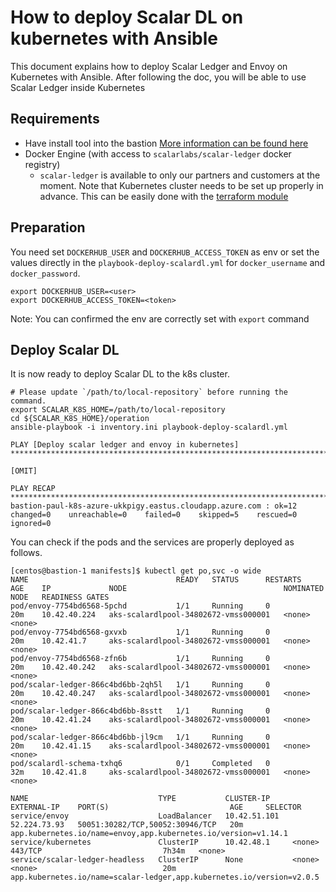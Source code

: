 # How to deploy Scalar DL on kubernetes with Ansible

This document explains how to deploy Scalar Ledger and Envoy on Kubernetes with Ansible. After following the doc, you will be able to use Scalar Ledger inside Kubernetes

## Requirements

* Have install tool into the bastion [More information can be found here](./PrepareBastionTool.md)
* Docker Engine (with access to `scalarlabs/scalar-ledger` docker registry)
  * `scalar-ledger` is available to only our partners and customers at the moment.
Note that Kubernetes cluster needs to be set up properly in advance. This can be easily done with the [terraform module](../../docs/README.md)

## Preparation

You need set `DOCKERHUB_USER` and `DOCKERHUB_ACCESS_TOKEN` as env or set the values directly in the `playbook-deploy-scalardl.yml` for `docker_username` and `docker_password`.

```console
export DOCKERHUB_USER=<user>
export DOCKERHUB_ACCESS_TOKEN=<token>
```

Note: You can confirmed the env are correctly set with `export` command

## Deploy Scalar DL

It is now ready to deploy Scalar DL to the k8s cluster.

```console
# Please update `/path/to/local-repository` before running the command.
export SCALAR_K8S_HOME=/path/to/local-repository
cd ${SCALAR_K8S_HOME}/operation
ansible-playbook -i inventory.ini playbook-deploy-scalardl.yml

PLAY [Deploy scalar ledger and envoy in kubernetes] *********************************************************************************************************************************************************

[OMIT]

PLAY RECAP **************************************************************************************************************************************************************************************************
bastion-paul-k8s-azure-ukkpigy.eastus.cloudapp.azure.com : ok=12   changed=0    unreachable=0    failed=0    skipped=5    rescued=0    ignored=0
```

You can check if the pods and the services are properly deployed as follows.

```console
[centos@bastion-1 manifests]$ kubectl get po,svc -o wide
NAME                                 READY   STATUS      RESTARTS   AGE    IP             NODE                                   NOMINATED NODE   READINESS GATES
pod/envoy-7754bd6568-5pchd           1/1     Running     0          20m    10.42.40.224   aks-scalardlpool-34802672-vmss000001   <none>           <none>
pod/envoy-7754bd6568-gxvxb           1/1     Running     0          20m    10.42.41.7     aks-scalardlpool-34802672-vmss000001   <none>           <none>
pod/envoy-7754bd6568-zfn6b           1/1     Running     0          20m    10.42.40.242   aks-scalardlpool-34802672-vmss000001   <none>           <none>
pod/scalar-ledger-866c4bd6bb-2qh5l   1/1     Running     0          20m    10.42.40.247   aks-scalardlpool-34802672-vmss000001   <none>           <none>
pod/scalar-ledger-866c4bd6bb-8sstt   1/1     Running     0          20m    10.42.41.24    aks-scalardlpool-34802672-vmss000001   <none>           <none>
pod/scalar-ledger-866c4bd6bb-jl9cm   1/1     Running     0          20m    10.42.41.15    aks-scalardlpool-34802672-vmss000001   <none>           <none>
pod/scalardl-schema-txhq6            0/1     Completed   0          32m    10.42.41.8     aks-scalardlpool-34802672-vmss000001   <none>           <none>

NAME                             TYPE           CLUSTER-IP     EXTERNAL-IP    PORT(S)                           AGE     SELECTOR
service/envoy                    LoadBalancer   10.42.51.101   52.224.73.93   50051:30282/TCP,50052:30946/TCP   20m     app.kubernetes.io/name=envoy,app.kubernetes.io/version=v1.14.1
service/kubernetes               ClusterIP      10.42.48.1     <none>         443/TCP                           7h34m   <none>
service/scalar-ledger-headless   ClusterIP      None           <none>         <none>                            20m     app.kubernetes.io/name=scalar-ledger,app.kubernetes.io/version=v2.0.5
```
